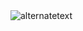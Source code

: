 <img src="https://media.tenor.com/NP2-oEgBcJcAAAAe/the-rock-dwayne-johnson.png" alt="alternatetext">
